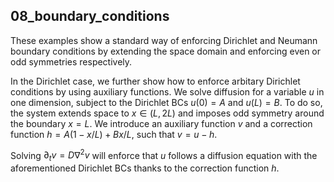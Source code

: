 ## 08_boundary_conditions

These examples show a standard way of enforcing Dirichlet and Neumann boundary conditions by extending the space domain and enforcing even or odd symmetries respectively. 

In the Dirichlet case, we further show how to enforce arbitary Dirichlet conditions by using auxiliary functions. We solve diffusion for a variable $u$ in one dimension, subject to the Dirichlet BCs $u(0)=A$ and $u(L)=B$. To do so, the system extends space to $x\in(L,2L)$ and imposes odd symmetry around the boundary $x=L$. We introduce an auxiliary function $v$ and a correction function $h = A(1-x/L) + B x/L$, such that $v = u - h$.

Solving $\partial_t v = D\nabla^2v$ will enforce that $u$ follows a diffusion equation with the aforementioned Dirichlet BCs thanks to the correction function $h$.
